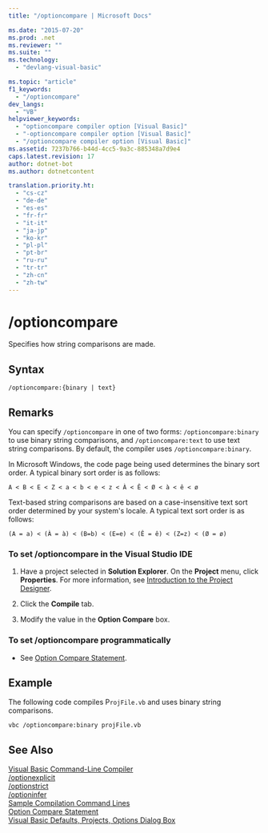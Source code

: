 ```yaml
---
title: "/optioncompare | Microsoft Docs"

ms.date: "2015-07-20"
ms.prod: .net
ms.reviewer: ""
ms.suite: ""
ms.technology: 
  - "devlang-visual-basic"

ms.topic: "article"
f1_keywords: 
  - "/optioncompare"
dev_langs: 
  - "VB"
helpviewer_keywords: 
  - "optioncompare compiler option [Visual Basic]"
  - "-optioncompare compiler option [Visual Basic]"
  - "/optioncompare compiler option [Visual Basic]"
ms.assetid: 7237b766-b44d-4cc5-9a3c-885348a7d9e4
caps.latest.revision: 17
author: dotnet-bot
ms.author: dotnetcontent

translation.priority.ht: 
  - "cs-cz"
  - "de-de"
  - "es-es"
  - "fr-fr"
  - "it-it"
  - "ja-jp"
  - "ko-kr"
  - "pl-pl"
  - "pt-br"
  - "ru-ru"
  - "tr-tr"
  - "zh-cn"
  - "zh-tw"
---
```

# /optioncompare
Specifies how string comparisons are made.  
  
## Syntax  
  
```  
/optioncompare:{binary | text}  
```  
  
## Remarks  
 You can specify `/optioncompare` in one of two forms: `/optioncompare:binary` to use binary string comparisons, and `/optioncompare:text` to use text string comparisons. By default, the compiler uses `/optioncompare:binary`.  
  
 In Microsoft Windows, the code page being used determines the binary sort order. A typical binary sort order is as follows:  
  
 `A < B < E < Z < a < b < e < z < À < Ê < Ø < à < ê < ø`  
  
 Text-based string comparisons are based on a case-insensitive text sort order determined by your system's locale. A typical text sort order is as follows:  
  
 `(A = a) < (À = à) < (B=b) < (E=e) < (Ê = ê) < (Z=z) < (Ø = ø)`  
  
### To set /optioncompare in the Visual Studio IDE  
  
1.  Have a project selected in **Solution Explorer**. On the **Project** menu, click **Properties**. For more information, see [Introduction to the Project Designer](http://msdn.microsoft.com/en-us/898dd854-c98d-430c-ba1b-a913ce3c73d7).  
  
2.  Click the **Compile** tab.  
  
3.  Modify the value in the **Option Compare** box.  
  
### To set /optioncompare programmatically  
  
-   See [Option Compare Statement](../../../visual-basic/language-reference/statements/option-compare-statement.md).  
  
## Example  
 The following code compiles P`rojFile.vb` and uses binary string comparisons.  
  
```  
vbc /optioncompare:binary projFile.vb  
```  
  
## See Also  
 [Visual Basic Command-Line Compiler](../../../visual-basic/reference/command-line-compiler/index.md)   
 [/optionexplicit](../../../visual-basic/reference/command-line-compiler/optionexplicit.md)   
 [/optionstrict](../../../visual-basic/reference/command-line-compiler/optionstrict.md)   
 [/optioninfer](../../../visual-basic/reference/command-line-compiler/optioninfer.md)   
 [Sample Compilation Command Lines](../../../visual-basic/reference/command-line-compiler/sample-compilation-command-lines.md)   
 [Option Compare Statement](../../../visual-basic/language-reference/statements/option-compare-statement.md)   
 [Visual Basic Defaults, Projects, Options Dialog Box](https://docs.microsoft.com/visualstudio/ide/reference/visual-basic-defaults-projects-options-dialog-box)